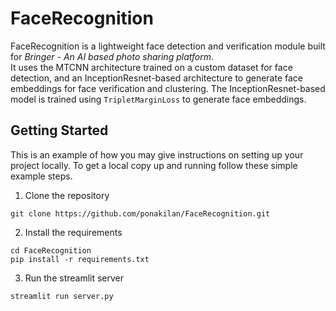 # FaceRecognition

FaceRecognition is a lightweight face detection and verification module built for *Bringer - An AI based photo sharing platform*. <br>
It uses the MTCNN architecture trained on a custom dataset for face detection, and an InceptionResnet-based architecture to generate face embeddings for face verification and clustering. The InceptionResnet-based model is trained using `TripletMarginLoss` to generate face embeddings.

## Getting Started
This is an example of how you may give instructions on setting up your project locally. To get a local copy up and running follow these simple example steps.

1. Clone the repository
```
git clone https://github.com/ponakilan/FaceRecognition.git
```
2. Install the requirements
```
cd FaceRecognition
pip install -r requirements.txt
```
3. Run the streamlit server
```
streamlit run server.py
```
